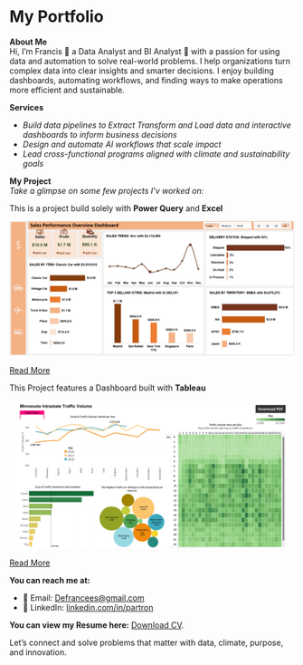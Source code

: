# My Portfolio
**About Me**  
Hi, I’m Francis 🙋 a Data Analyst and BI Analyst 🤖 with a passion for using data and automation to solve real-world problems.
I help organizations turn complex data into clear insights and smarter decisions. I enjoy building dashboards, automating workflows, and finding ways to make operations more efficient and sustainable.

**Services**  
- *Build data pipelines to Extract Transform and Load data and interactive dashboards to inform business decisions* 
- *Design and automate AI workflows that scale impact*  
- *Lead cross-functional programs aligned with climate and sustainability goals*

**My Project**  
*Take a glimpse on some few projects I'v worked on:*

This is a project build solely with **Power Query** and **Excel**

![Sales Dashboard](Sales_Dashboard.png)

[Read More](https://github.com/Partron1/Sales_performance)

This Project features a Dashboard built with **Tableau**

![Traffic Volume](Traffic_Dashboard1.png)

[Read More](https://github.com/Partron1/Tableau_Hands-on_Project)

**You can reach me at:**

- 📧 Email: [Defrancees@gmail.com](mailto:Defrancees@gmail.com)  
- 💼 LinkedIn: [linkedin.com/in/partron](https://www.linkedin.com/in/partron/)

**You can view my Resume here:** [Download CV](assets/cv.pdf).
   

Let’s connect and solve problems that matter with data, climate, purpose, and innovation.
